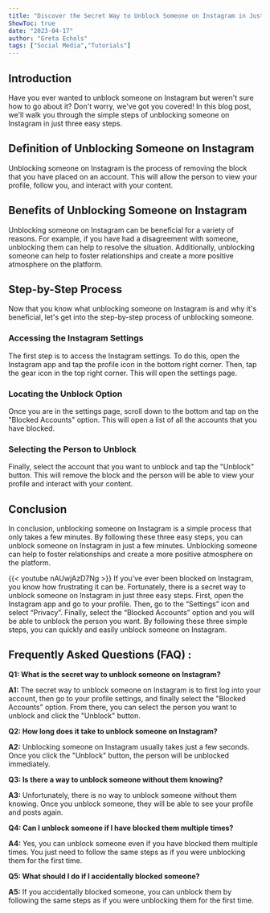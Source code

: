 ```yaml
---
title: "Discover the Secret Way to Unblock Someone on Instagram in Just 3 Easy Steps!"
ShowToc: true 
date: "2023-04-17"
author: "Greta Echols" 
tags: ["Social Media","Tutorials"]
---
```

## Introduction
Have you ever wanted to unblock someone on Instagram but weren't sure how to go about it? Don't worry, we've got you covered! In this blog post, we'll walk you through the simple steps of unblocking someone on Instagram in just three easy steps. 

## Definition of Unblocking Someone on Instagram
Unblocking someone on Instagram is the process of removing the block that you have placed on an account. This will allow the person to view your profile, follow you, and interact with your content. 

## Benefits of Unblocking Someone on Instagram
Unblocking someone on Instagram can be beneficial for a variety of reasons. For example, if you have had a disagreement with someone, unblocking them can help to resolve the situation. Additionally, unblocking someone can help to foster relationships and create a more positive atmosphere on the platform. 

## Step-by-Step Process
Now that you know what unblocking someone on Instagram is and why it's beneficial, let's get into the step-by-step process of unblocking someone. 

### Accessing the Instagram Settings
The first step is to access the Instagram settings. To do this, open the Instagram app and tap the profile icon in the bottom right corner. Then, tap the gear icon in the top right corner. This will open the settings page. 

### Locating the Unblock Option
Once you are in the settings page, scroll down to the bottom and tap on the "Blocked Accounts" option. This will open a list of all the accounts that you have blocked. 

### Selecting the Person to Unblock
Finally, select the account that you want to unblock and tap the "Unblock" button. This will remove the block and the person will be able to view your profile and interact with your content. 

## Conclusion
In conclusion, unblocking someone on Instagram is a simple process that only takes a few minutes. By following these three easy steps, you can unblock someone on Instagram in just a few minutes. Unblocking someone can help to foster relationships and create a more positive atmosphere on the platform.

{{< youtube nAUwjAzD7Ng >}} 
If you've ever been blocked on Instagram, you know how frustrating it can be. Fortunately, there is a secret way to unblock someone on Instagram in just three easy steps. First, open the Instagram app and go to your profile. Then, go to the “Settings” icon and select “Privacy”. Finally, select the “Blocked Accounts” option and you will be able to unblock the person you want. By following these three simple steps, you can quickly and easily unblock someone on Instagram.

## Frequently Asked Questions (FAQ) :
**Q1: What is the secret way to unblock someone on Instagram?**

**A1:** The secret way to unblock someone on Instagram is to first log into your account, then go to your profile settings, and finally select the "Blocked Accounts" option. From there, you can select the person you want to unblock and click the "Unblock" button.

**Q2: How long does it take to unblock someone on Instagram?**

**A2:** Unblocking someone on Instagram usually takes just a few seconds. Once you click the "Unblock" button, the person will be unblocked immediately.

**Q3: Is there a way to unblock someone without them knowing?**

**A3:** Unfortunately, there is no way to unblock someone without them knowing. Once you unblock someone, they will be able to see your profile and posts again.

**Q4: Can I unblock someone if I have blocked them multiple times?**

**A4:** Yes, you can unblock someone even if you have blocked them multiple times. You just need to follow the same steps as if you were unblocking them for the first time.

**Q5: What should I do if I accidentally blocked someone?**

**A5:** If you accidentally blocked someone, you can unblock them by following the same steps as if you were unblocking them for the first time.




